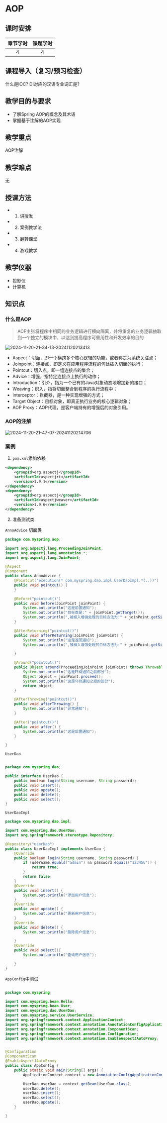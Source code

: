 # AOP

## 课时安排

|章节学时|课题学时|
|:--:|:--:|
|4|4|

## 课程导入（复习/预习检查）
什么是IOC?
DI对应的汉语专业词汇是?

## 教学目的与要求

- 了解Spring AOP的概念及其术语
- 掌握基于注解的AOP实现

## 教学重点

AOP注解
## 教学难点
无
## 授课方法

- 1. 讲授发
- 2. 案例教学法
- 3. 翻转课堂
- 4. 游戏教学

## 教学仪器

* 投影仪
* 计算机

## 知识点

### 什么是AOP

> AOP主张将程序中相同的业务逻辑进行横向隔离，并将重复的业务逻辑抽取到一个独立的模块中，以达到提高程序可重用性和开发效率的目的

![2024-11-20-21-34-13-20241120213413](http://media.codecore.cn/markdown/2024-11-20-21-34-13-20241120213413.png)

- Aspect：切面，即一个横跨多个核心逻辑的功能，或者称之为系统关注点；
- Joinpoint：连接点，即定义在应用程序流程的何处插入切面的执行；
- Pointcut：切入点，即一组连接点的集合；
- Advice：增强，指特定连接点上执行的动作；
- Introduction：引介，指为一个已有的Java对象动态地增加新的接口；
- Weaving：织入，指将切面整合到程序的执行流程中；
- Interceptor：拦截器，是一种实现增强的方式；
- Target Object：目标对象，即真正执行业务的核心逻辑对象；
- AOP Proxy：AOP代理，是客户端持有的增强后的对象引用。

### AOP的注解

![2024-11-20-21-47-07-20241120214706](http://media.codecore.cn/markdown/2024-11-20-21-47-07-20241120214706.png)

### 案例

1. `pom.xml`添加依赖

``` xml
<dependency>
    <groupId>org.aspectj</groupId>
    <artifactId>aspectjrt</artifactId>
    <version>1.9.1</version>
</dependency>
<dependency>
    <groupId>org.aspectj</groupId>
    <artifactId>aspectjweaver</artifactId>
    <version>1.9.6</version>
</dependency>
```

2. 准备测试类

`AnnoAdvice` 切面类
``` java
package com.myspring.aop;

import org.aspectj.lang.ProceedingJoinPoint;
import org.aspectj.lang.annotation.*;
import org.aspectj.lang.JoinPoint;

@Aspect
@Component
public class AnnoAdvice {
    @Pointcut("execution(* com.myspring.dao.impl.UserDaoImpl.*(..))")
    public void pointcut() {
    }

    @Before("pointcut()")
    public void before(JoinPoint joinPoint) {
        System.out.println("这是前置通知");
        System.out.println("目标类是:" + joinPoint.getTarget());
        System.out.println(",被植入增强处理的目标方法为:" + joinPoint.getSignature().getName());
    }

    @AfterReturning("pointcut()")
    public void afterReturning(JoinPoint joinPoint) {
        System.out.println("这是返回通知");
        System.out.println(",被植入增强处理的目标方法为:" + joinPoint.getSignature().getName());

    }

    @Around("pointcut()")
    public Object around(ProceedingJoinPoint joinPoint) throws Throwable {
        System.out.println("这是环绕通知之前部分");
        Object object = joinPoint.proceed();
        System.out.println("这是环绕通知之后的部分");
        return object;
    }

    @AfterThrowing("pointcut()")
    public void afterThrowing() {
        System.out.println("异常通知");
    }

    @After("pointcut()")
    public void after() {
        System.out.println("这是后置通知");
    }

}

```


`UserDao`

``` java

package com.myspring.dao;

public interface UserDao {
    public boolean login(String username, String password);
    public void insert();
    public void update();
    public void delete();
    public void select();
}
```

`UserDaoImpl`
``` java
package com.myspring.dao.impl;

import com.myspring.dao.UserDao;
import org.springframework.stereotype.Repository;

@Repository("userDao")
public class UserDaoImpl implements UserDao {
    @Override
    public boolean login(String username, String password) {
        if (username.equals("admin") && password.equals("123456")) {
            return true;
        }
        return false;
    }
    @Override
    public void insert() {
        System.out.println("添加用户信息");
    }
    @Override
    public void update() {
        System.out.println("更新用户信息");
    }
    @Override
    public void delete() {
        System.out.println("删除用户信息");

    }
    @Override
    public void select(){
        System.out.println("查询用户信息");

    }
}

```

`AppConfig`中测试

``` java

package com.myspring;

import com.myspring.bean.Hello;
import com.myspring.bean.User;
import com.myspring.dao.UserDao;
import com.myspring.service.UserService;
import org.springframework.context.ApplicationContext;
import org.springframework.context.annotation.AnnotationConfigApplicationContext;
import org.springframework.context.annotation.ComponentScan;
import org.springframework.context.annotation.Configuration;
import org.springframework.context.annotation.EnableAspectJAutoProxy;


@Configuration
@ComponentScan
@EnableAspectJAutoProxy
public class AppConfig {
    public static void main(String[] args) {
        ApplicationContext context = new AnnotationConfigApplicationContext(AppConfig.class);

        UserDao userDao = context.getBean(UserDao.class);
        userDao.delete();
        userDao.insert();
        userDao.select();
        userDao.update();
    }

}

```